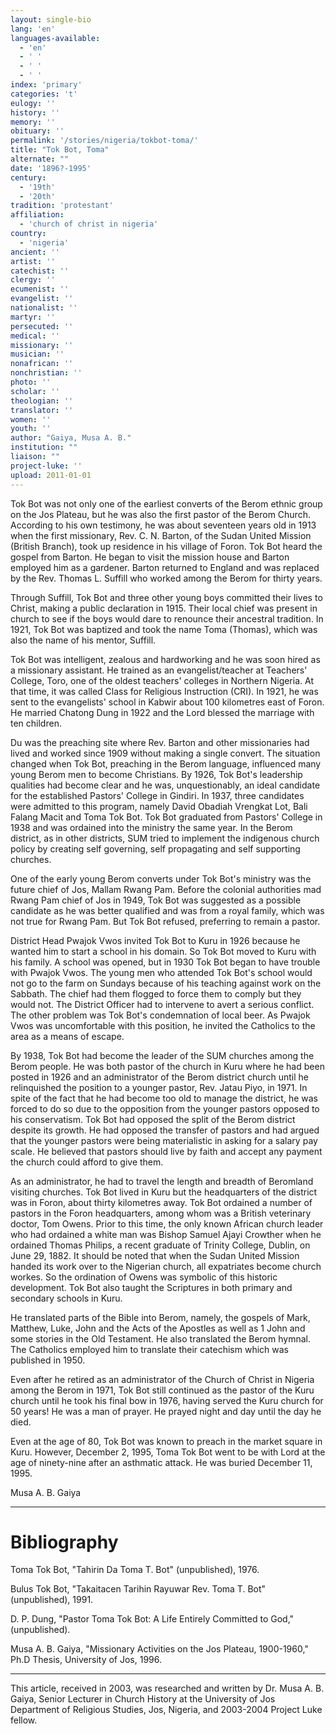 ```yaml
---
layout: single-bio
lang: 'en'
languages-available:
  - 'en'
  - ' '
  - ' '
  - ' '
index: 'primary'
categories: 't'
eulogy: ''
history: ''
memory: ''
obituary: ''
permalink: '/stories/nigeria/tokbot-toma/'
title: "Tok Bot, Toma"
alternate: ""
date: '1896?-1995'
century:
  - '19th'
  - '20th'
tradition: 'protestant'
affiliation:
  - 'church of christ in nigeria'
country:
  - 'nigeria'
ancient: ''
artist: ''
catechist: ''
clergy: ''
ecumenist: ''
evangelist: ''
nationalist: ''
martyr: ''
persecuted: ''
medical: ''
missionary: ''
musician: ''
nonafrican: ''
nonchristian: ''
photo: ''
scholar: ''
theologian: ''
translator: ''
women: ''
youth: ''
author: "Gaiya, Musa A. B."
institution: ""
liaison: ""
project-luke: ''
upload: 2011-01-01
---
```




Tok Bot was not only one of the earliest converts of the Berom ethnic group on the Jos Plateau, but he was also the first pastor of the Berom Church. According to his own testimony, he was about seventeen years old in 1913 when the first missionary, Rev. C. N. Barton, of the Sudan United Mission (British Branch), took up residence in his village of Foron. Tok Bot heard the gospel from Barton. He began to visit the mission house and Barton employed him as a gardener. Barton returned to England and was replaced by the Rev. Thomas L. Suffill who worked among the Berom for thirty years.

Through Suffill, Tok Bot and three other young boys committed their lives to Christ, making a public declaration in 1915. Their local chief was present in church to see if the boys would dare to renounce their ancestral tradition. In 1921, Tok Bot was baptized and took the name Toma (Thomas), which was also the name of his mentor, Suffill.

Tok Bot was intelligent, zealous and hardworking and he was soon hired as a missionary assistant. He trained as an evangelist/teacher at Teachers' College, Toro, one of the oldest teachers' colleges in Northern Nigeria. At that time, it was called Class for Religious Instruction (CRI). In 1921, he was sent to the evangelists' school in Kabwir about 100 kilometres east of Foron. He married Chatong Dung in 1922 and the Lord blessed the marriage with ten children.

Du was the preaching site where Rev. Barton and other missionaries had lived and worked since 1909 without making a single convert. The situation changed when Tok Bot, preaching in the Berom language, influenced many young Berom men to become Christians. By 1926, Tok Bot's leadership qualities had become clear and he was, unquestionably, an ideal candidate for the established Pastors' College in Gindiri. In 1937, three candidates were admitted to this program, namely David Obadiah Vrengkat Lot, Bali Falang Macit and Toma Tok Bot. Tok Bot graduated from Pastors' College in 1938 and was ordained into the ministry the same year. In the Berom district, as in other districts, SUM tried to implement the indigenous church policy by creating self governing, self propagating and self supporting churches.

One of the early young Berom converts under Tok Bot's ministry was the future chief of Jos, Mallam Rwang Pam. Before the colonial authorities mad Rwang Pam chief of Jos in 1949, Tok Bot was suggested as a possible candidate as he was better qualified and was from a royal family, which was not true for Rwang Pam. But Tok Bot refused, preferring to remain a pastor.

District Head Pwajok Vwos invited Tok Bot to Kuru in 1926 because he wanted him to start a school in his domain. So Tok Bot moved to Kuru with his family. A school was opened, but in 1930 Tok Bot began to have trouble with Pwajok Vwos.  The young men who attended Tok Bot's school would not go to the farm on Sundays because of his teaching against work on the Sabbath. The chief had them flogged to force them to comply but they would not. The District Officer had to intervene to avert a serious conflict. The other problem was Tok Bot's condemnation of local beer.  As Pwajok Vwos was uncomfortable with this position, he invited the Catholics to the area as a means of escape.

By 1938, Tok Bot had become the leader of the SUM churches among the Berom people. He was both pastor of the church in Kuru where he had been posted in 1926 and an administrator of the Berom district church until he relinquished the position to a younger pastor, Rev. Jatau Piyo, in 1971. In spite of the fact that he had become too old to manage the district, he was forced to do so due to the opposition from the younger pastors opposed to his conservatism. Tok Bot had opposed the split of the Berom district despite its growth. He had opposed the transfer of pastors and had argued that the younger pastors were being materialistic in asking for a salary pay scale. He believed that pastors should live by faith and accept any payment the church could afford to give them.

As an administrator, he had to travel the length and breadth of Beromland visiting churches. Tok Bot lived in Kuru but the headquarters of the district was in Foron, about thirty kilometres away. Tok Bot ordained a number of pastors in the Foron headquarters, among whom was a British veterinary doctor, Tom Owens. Prior to this time, the only known African church leader who had ordained a white man was Bishop Samuel Ajayi Crowther when he ordained Thomas Philips, a recent graduate of Trinity College, Dublin, on June 29, 1882. It should be noted that when the Sudan United Mission handed its work over to the Nigerian church, all expatriates become church workes. So the ordination of Owens was symbolic of this historic development. Tok Bot also taught the Scriptures in both primary and secondary schools in Kuru.

He translated parts of the Bible into Berom, namely, the gospels of Mark, Matthew, Luke, John and the Acts of the Apostles as well as 1 John and some stories in the Old Testament. He also translated the Berom hymnal. The Catholics employed him to translate their catechism which was published in 1950.

Even after he retired as an administrator of the Church of Christ in Nigeria among the Berom in 1971, Tok Bot still continued as the pastor of the Kuru church until he took his final bow in 1976, having served the Kuru church for 50 years! He was a man of prayer. He prayed night and day until the day he died.

Even at the age of 80, Tok Bot was known to preach in the market square in Kuru. However, December 2, 1995, Toma Tok Bot went to be with Lord at the age of ninety-nine after an asthmatic attack.  He was buried December 11, 1995.

Musa A. B. Gaiya

---

# Bibliography

Toma Tok Bot, "Tahirin Da Toma T. Bot" (unpublished), 1976.

Bulus Tok Bot, "Takaitacen Tarihin Rayuwar Rev. Toma T. Bot" (unpublished), 1991.

D. P. Dung, "Pastor Toma Tok Bot: A Life Entirely Committed to God," (unpublished).

Musa A. B. Gaiya, "Missionary Activities on the Jos Plateau, 1900-1960," Ph.D Thesis, University of Jos, 1996.

---

This article, received in 2003, was researched and written by Dr. Musa A. B. Gaiya, Senior Lecturer in Church History at the University of Jos Department of Religious Studies, Jos, Nigeria, and 2003-2004 Project Luke fellow.